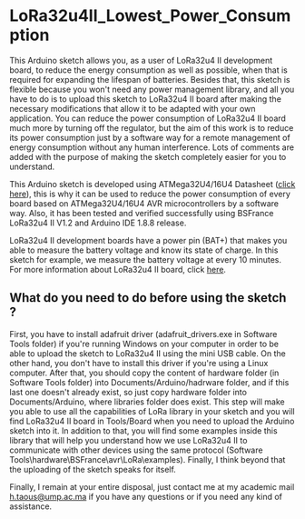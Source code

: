 # LoRa32u4II_Lowest_Power_Consumption
This Arduino sketch allows you, as a user of LoRa32u4 II development board, to reduce the energy consumption as well as possible, when that is required for expanding the lifespan of batteries. Besides that, this sketch is flexible because you won't need any power management library, and all you have to do is to upload this sketch to LoRa32u4 II board after making the necessary modifications that allow it to be adapted with your own application. You can reduce the power consumption of LoRa32u4 II board much more by turning off the regulator, but the aim of this work is to reduce its power consumption just by a software way for a remote management of energy consumption without any human interference. Lots of comments are added with the purpose of making the sketch completely easier for you to understand. 

This Arduino sketch is developed using ATMega32U4/16U4 Datasheet ([click here](http://ww1.microchip.com/downloads/en/devicedoc/atmel-7766-8-bit-avr-atmega16u4-32u4_datasheet.pdf)), this is why it can be used to reduce the power consumption of every board based on ATMega32U4/16U4 AVR microcontrollers by a software way. Also, it has been tested and verified successfully using BSFrance LoRa32u4 II V1.2 and Arduino IDE 1.8.8 release. 

LoRa32u4 II development boards have a power pin (BAT+) that makes you able to measure the battery voltage and know its state of charge. In this sketch for example, we measure the battery voltage at every 10 minutes. For more information about LoRa32u4 II board, click [here](http://www.diymalls.com/index.php?route=product/product&product_id=88).
## What do you need to do before using the sketch ?
First, you have to install adafruit driver (adafruit_drivers.exe in Software Tools folder) if you're running Windows on your computer in order to be able to upload the sketch to LoRa32u4 II using the mini USB cable. On the other hand, you don't have to install this driver if you're using a Linux computer. After that, you should copy the content of hardware folder (in Software Tools folder) into Documents/Arduino/hadrware folder, and if this last one doesn't already exist, so just copy hardware folder into Documents/Arduino, where libraries folder does exist. This step will make you able to use all the capabilities of LoRa library in your sketch and you will find LoRa32u4 II board in Tools/Board when you need to upload the Arduino sketch into it. In addition to that, you will find some examples inside this library that will help you understand how we use LoRa32u4 II to communicate with other devices using the same protocol (Software Tools\hardware\BSFrance\avr\LoRa\examples). Finally, I think beyond that the uploading of the sketch speaks for itself.  

Finally, I remain at your entire disposal, just contact me at my academic mail h.taous@ump.ac.ma if you have any questions or if you need any kind of assistance.
